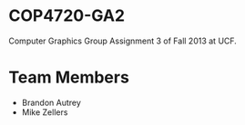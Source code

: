 COP4720-GA2
===========

Computer Graphics Group Assignment 3 of Fall 2013 at UCF.

Team Members
====

 - Brandon Autrey
 - Mike Zellers

